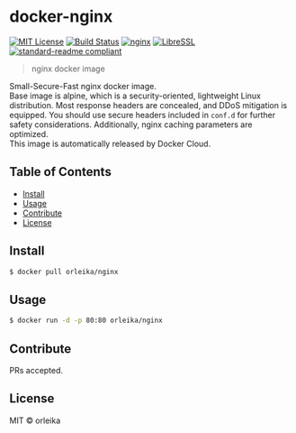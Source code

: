 # docker-nginx

[![MIT License](http://img.shields.io/badge/license-MIT-blue.svg?style=flat-square)](https://orleika.github.io/mit-license)
[![Build Status](https://img.shields.io/travis/orleika/docker-nginx/master.svg?style=flat-square)](https://travis-ci.org/orleika/docker-nginx)
[![nginx](http://img.shields.io/badge/nginx-v1.11.10-blue.svg?style=flat-square)](https://nginx.org/en/download.html)
[![LibreSSL](http://img.shields.io/badge/LibreSSL-v2.5.1-blue.svg?style=flat-square)](https://www.libressl.org/)
[![standard-readme compliant](https://img.shields.io/badge/standard--readme-OK-green.svg?style=flat-square)](https://github.com/RichardLitt/standard-readme)

> nginx docker image

Small-Secure-Fast nginx docker image.  
Base image is alpine, which is a security-oriented, lightweight Linux distribution. Most response headers are concealed, and DDoS mitigation is equipped. You should use secure headers included in `conf.d` for further safety considerations. Additionally, nginx caching parameters are optimized.  
This image is automatically released by Docker Cloud.

## Table of Contents

- [Install](#install)
- [Usage](#usage)
- [Contribute](#contribute)
- [License](#license)

## Install

```sh
$ docker pull orleika/nginx
```

## Usage

```sh
$ docker run -d -p 80:80 orleika/nginx
```

## Contribute

PRs accepted.

## License

MIT © orleika
